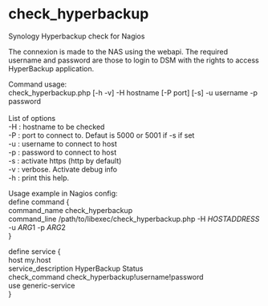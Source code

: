 # check_hyperbackup
Synology Hyperbackup check for Nagios

The connexion is made to the NAS using the webapi. The required username and password are those to login to DSM with the rights to access HyperBackup application.

Command usage:\
check_hyperbackup.php [-h -v] -H hostname [-P port] [-s] -u username -p password\
			\
List of options\
    -H : hostname to be checked\
    -P : port to connect to. Defaut is 5000 or 5001 if -s if set\
    -u : username to connect to host\
    -p : password to connect to host\
    -s : activate https (http by default)\
    -v : verbose. Activate debug info\
    -h : print this help.

				
Usage example in Nagios config:\
define command {\
	command_name check_hyperbackup\
	command_line /path/to/libexec/check_hyperbackup.php -H $HOSTADDRESS$ -u $ARG1$ -p $ARG2$\
}


define service {\
	host	my.host\
	service_description HyperBackup Status\
	check_command check_hyperbackup!username!password\
	use generic-service\
}
